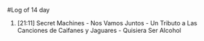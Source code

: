 #Log of 14 day

1. [21:11] Secret Machines - Nos Vamos Juntos - Un Tributo a Las Canciones de Caifanes y Jaguares - Quisiera Ser Alcohol
